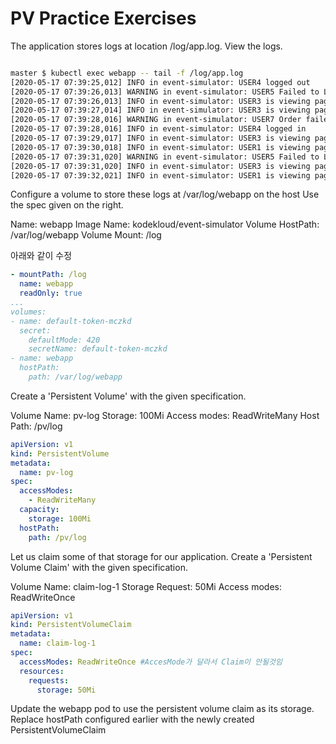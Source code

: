 # PV Practice Exercises

The application stores logs at location /log/app.log. View the logs.

```bash

master $ kubectl exec webapp -- tail -f /log/app.log
[2020-05-17 07:39:25,012] INFO in event-simulator: USER4 logged out
[2020-05-17 07:39:26,013] WARNING in event-simulator: USER5 Failed to Login as the account is locked due to MANY FAILED ATTEMPTS.
[2020-05-17 07:39:26,013] INFO in event-simulator: USER3 is viewing page3
[2020-05-17 07:39:27,014] INFO in event-simulator: USER3 is viewing page2
[2020-05-17 07:39:28,016] WARNING in event-simulator: USER7 Order failed as the item is OUT OF STOCK.
[2020-05-17 07:39:28,016] INFO in event-simulator: USER4 logged in
[2020-05-17 07:39:29,017] INFO in event-simulator: USER3 is viewing page3
[2020-05-17 07:39:30,018] INFO in event-simulator: USER1 is viewing page3
[2020-05-17 07:39:31,020] WARNING in event-simulator: USER5 Failed to Login as the account is locked due to MANY FAILED ATTEMPTS.
[2020-05-17 07:39:31,020] INFO in event-simulator: USER3 is viewing page2
[2020-05-17 07:39:32,021] INFO in event-simulator: USER1 is viewing page2


```


Configure a volume to store these logs at /var/log/webapp on the host
Use the spec given on the right.

Name: webapp
Image Name: kodekloud/event-simulator
Volume HostPath: /var/log/webapp
Volume Mount: /log

아래와 같이 수정
```yaml
- mountPath: /log
  name: webapp
  readOnly: true
...
volumes:
- name: default-token-mczkd
  secret:
    defaultMode: 420
    secretName: default-token-mczkd
- name: webapp
  hostPath:
    path: /var/log/webapp

```

Create a 'Persistent Volume' with the given specification.

Volume Name: pv-log
Storage: 100Mi
Access modes: ReadWriteMany
Host Path: /pv/log


```yaml
apiVersion: v1
kind: PersistentVolume
metadata:
  name: pv-log
spec:
  accessModes:
    - ReadWriteMany
  capacity:
    storage: 100Mi
  hostPath:
    path: /pv/log

```

Let us claim some of that storage for our application.
Create a 'Persistent Volume Claim' with the given specification.

Volume Name: claim-log-1
Storage Request: 50Mi
Access modes: ReadWriteOnce

```yaml
apiVersion: v1
kind: PersistentVolumeClaim
metadata:
  name: claim-log-1
spec:
  accessModes: ReadWriteOnce #AccesMode가 달라서 Claim이 안될것임
  resources:
    requests:
      storage: 50Mi


```


Update the webapp pod to use the persistent volume claim as its storage.
Replace hostPath configured earlier with the newly created PersistentVolumeClaim
